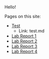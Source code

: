 Hello!

Pages on this site:
* [Test](test.md)
    * Link: test.md
* [Lab Report 1](https://brendan887.github.io/cse15l-lab-reports/lab-report-1-week-2)
* [Lab Report 2](https://brendan887.github.io/cse15l-lab-reports/lab-report-2-week-4)
* [Lab Report 3](https://brendan887.github.io/cse15l-lab-reports/lab-report-3-week-6)
* [Lab Report 4](https://brendan887.github.io/cse15l-lab-reports/lab-report-4-week-8)